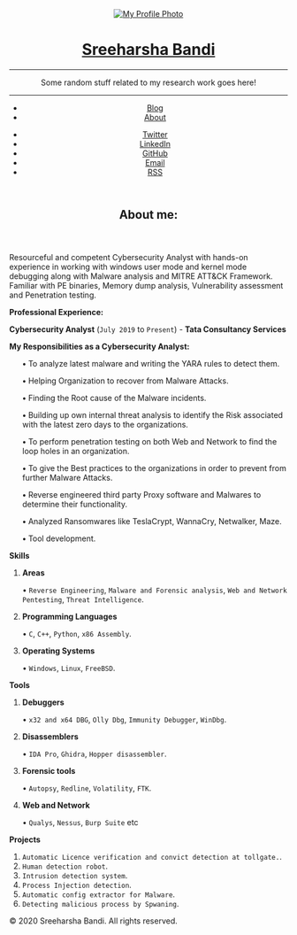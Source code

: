 <!DOCTYPE html>
<html>
<body>
    <span class="mobile btn-mobile-menu">
  <i class="icon icon-list btn-mobile-menu__icon"></i>
  <i class="icon icon-x-circle btn-mobile-close__icon hidden"></i>
</span>

<header class="panel-cover" style="background-image: url(/jekyll-uno/images/bk1.jpg)">
  <div class="panel-main">

  <div class="panel-main__inner panel-inverted">
    <div class="panel-main__content">
        <a href="/" title="link to home">
          <img src="/jekyll-uno/images/harsha.png" class="user-image" alt="My Profile Photo">
          <h1 class="panel-cover__title panel-title">Sreeharsha Bandi</h1>
        </a>
        <hr class="panel-cover__divider">
        <p class="panel-cover__description">Some random stuff related to my research work goes here!</p>
        <hr class="panel-cover__divider panel-cover__divider--secondary">

   <div class="navigation-wrapper">

   <nav class="cover-navigation cover-navigation--primary">
            <ul class="navigation">
              <li class="navigation__item"><a href="/#blog" title="link to Sreeharsha Bandi blog" class="blog-button">Blog</a></li>
              <li class="navigation__item"><a href="/about/" title="link to Sreeharsha Bandi about" class="blog-button">About</a></li>
            </ul>
          </nav>

  <nav class="cover-navigation navigation--social">
            <ul class="navigation">

            
   <!-- Twitter -->
   <li class="navigation__item">
                <a href="http://twitter.com/0xharsha" title="@0xharsha on Twitter" target="_blank">
                  <i class="icon icon-social-twitter"></i>
                  <span class="label">Twitter</span>
                </a>
              </li>
            

            

            
   <!-- LinkedIn -->
   <li class="navigation__item">
                <a href="https://www.linkedin.com/in/bandi-sreeharsha" title="bandi-sreeharsha on LinkedIn" target="_blank">
                  <i class="icon icon-social-linkedin"></i>
                  <span class="label">LinkedIn</span>
                </a>
              </li>
            

            
   <!-- GitHub -->
   <li class="navigation__item">
                <a href="https://www.github.com/0xharsha" title="0xharsha on GitHub" target="_blank">
                  <i class="icon icon-social-github"></i>
                  <span class="label">GitHub</span>
                </a>
              </li>
            

            
   <!-- Email -->
   <li class="navigation__item">
                <a href="mailto:sreeharsha.bandi@outlook.com" title="Email sreeharsha.bandi@outlook.com" target="_blank">
                  <i class="icon icon-mail"></i>
                  <span class="label">Email</span>
                </a>
              </li>
            

   <!-- RSS -->
   <li class="navigation__item">
              <a href="/jekyll-uno/feed.xml" title="Subscribe" target="_blank">
                <i class="icon icon-rss"></i>
                <span class="label">RSS</span>
              </a>
            </li>

   </ul>
          </nav>

   </div>

   </div>

   </div>

   <div class="panel-cover--overlay"></div>
  </div>
</header>


   <div class="content-wrapper">
      <div class="content-wrapper__inner">
        <article class="post-container post-container--single">
  <header class="post-header">
    <div class="post-meta">
      <time datetime="2020-01-10 00:00" class="post-meta__date date"></time>
      
   </div>
    <h1 class="post-title">About me:</h1>
  </header>

  <section class="post">

   <p>Resourceful and competent Cybersecurity Analyst with hands-on experience in working with windows user mode and kernel mode debugging along with Malware analysis and MITRE ATT&amp;CK Framework. Familiar with PE binaries, Memory dump analysis, Vulnerability assessment and Penetration testing.</p>

<p><strong>Professional Experience:</strong></p>
<p><strong>Cybersecurity Analyst</strong> (<code class="highlighter-rouge">July 2019</code> to <code class="highlighter-rouge">Present</code>) - <strong>Tata Consultancy Services</strong></p>
<p><strong>My Responsibilities as a Cybersecurity Analyst:</strong></p>
<ol><p><strong>•</strong> To analyze latest malware and writing the YARA rules to detect them.</p></ol>
<ol><p><strong>•</strong> Helping Organization to recover from Malware Attacks.</p></ol>
<ol><p><strong>•</strong> Finding the Root cause of the Malware incidents.</p></ol>
<ol><p><strong>•</strong> Building up own internal threat analysis to identify the Risk associated with the latest
  zero days to the organizations.</p></ol>
<ol><p><strong>•</strong> To perform penetration testing on both Web and Network to find the loop holes in an
  organization.</p></ol>
<ol><p><strong>•</strong> To give the Best practices to the organizations in order to prevent from further Malware
  Attacks.</p></ol>
<ol><p><strong>•</strong> Reverse engineered third party Proxy software and Malwares to determine their
  functionality.</p></ol>
<ol><p><strong>•</strong> Analyzed Ransomwares like TeslaCrypt, WannaCry, Netwalker, Maze.</p></ol>
<ol><p><strong>•</strong> Tool development.</p></ol>

<p><strong>Skills</strong></p>

<ol>
  <li>
    <p><strong>Areas</strong></p>
<p>• <code class="highlighter-rouge">Reverse Engineering</code>, <code class="highlighter-rouge">Malware and Forensic analysis</code>, <code class="highlighter-rouge">Web and Network Pentesting</code>, <code class="highlighter-rouge">Threat Intelligence</code>.</p>
  </li>
  <li>
    <p><strong>Programming Languages</strong></p>
<p>• <code class="highlighter-rouge">C</code>, <code class="highlighter-rouge">C++</code>, <code class="highlighter-rouge">Python</code>, <code class="highlighter-rouge">x86 Assembly</code>.</p>
  </li>
  <li>
    <p><strong>Operating Systems</strong></p>
<p>• <code class="highlighter-rouge">Windows</code>, <code class="highlighter-rouge">Linux</code>, <code class="highlighter-rouge">FreeBSD</code>.</p>
  </li>
</ol>

<p><strong>Tools</strong></p>

<ol>
  <li>
    <p><strong>Debuggers</strong></p>
<P>• <code class="highlighter-rouge">x32 and x64 DBG</code>, <code class="highlighter-rouge">Olly Dbg</code>, <code class="highlighter-rouge">Immunity Debugger</code>, <code class="highlighter-rouge">WinDbg</code>.</p>
  </li>
  <li>
    <p><strong>Disassemblers</strong></p>
<p>• <code class="highlighter-rouge">IDA Pro</code>, <code class="highlighter-rouge">Ghidra</code>, <code class="highlighter-rouge">Hopper disassembler</code>.</p>
  </li>
  <li>
    <p><strong>Forensic tools</strong></p>
<p>• <code class="highlighter-rouge">Autopsy</code>, <code class="highlighter-rouge">Redline</code>, <code class="highlighter-rouge">Volatility</code>, <code class="highlighter-rouge">FTK</code>.</p>
  </li>
  <li>
    <p><strong>Web and Network</strong></p>
<p>• <code class="highlighter-rouge">Qualys</code>, <code class="highlighter-rouge">Nessus</code>, <code class="highlighter-rouge">Burp Suite</code> etc</p>
  </li>
</ol>

<p><strong>Projects</strong></p>

<ol>
  <li><code class="highlighter-rouge">Automatic Licence verification and convict detection at tollgate.</code>.</li>
  <li><code class="highlighter-rouge">Human detection robot</code>.</li>
  <li><code class="highlighter-rouge">Intrusion detection system</code>.</li>
  <li><code class="highlighter-rouge">Process Injection detection</code>.</li>
  <li><code class="highlighter-rouge">Automatic config extractor for Malware</code>.</li>
  <li><code class="highlighter-rouge">Detecting malicious process by Spwaning</code>.</li>
</ol>

  </section>
  
</article>



   </div>

   <footer class="footer">
  <span class="footer__copyright">&copy; 2020 Sreeharsha Bandi. All rights reserved.</span>
</footer>

<script type="text/javascript" src="https://ajax.googleapis.com/ajax/libs/jquery/3.3.1/jquery.min.js"></script>
<script type="text/javascript" src="/jekyll-uno/js/main.js?1593585410921039000"></script>


   </div>
  </body>
</html>